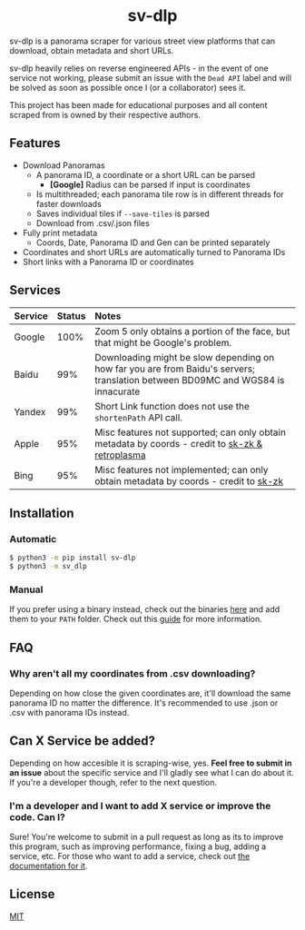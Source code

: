 <h1 align="center">
    <b>
        sv-dlp 
    </b>
</h1>

sv-dlp is a panorama scraper for various street view platforms that can download, 
obtain metadata and short URLs.

sv-dlp heavily relies on reverse engineered APIs - in the event of one service
not working, please submit an issue with the `Dead API` label 
and will be solved as soon as possible once I (or a collaborator) sees it.

This project has been made for educational purposes and all content scraped from
is owned by their respective authors.

## **Features**
- Download Panoramas
    - A panorama ID, a coordinate or a short URL can be parsed
        - **[Google]** Radius can be parsed if input is coordinates 
    - Is multithreaded; each panorama tile row is in different threads for faster downloads
    - Saves individual tiles if `--save-tiles` is parsed
    - Download from .csv/.json files
- Fully print metadata
    - Coords, Date, Panorama ID and Gen can be printed separately
- Coordinates and short URLs are automatically turned to Panorama IDs
- Short links with a Panorama ID or coordinates

## **Services**
Service|Status|Notes
:------|:-----|:----
Google |100%  |Zoom 5 only obtains a portion of the face, but that might be Google's problem.
Baidu  |99%   |Downloading might be slow depending on how far you are from Baidu's servers; translation between BD09MC and WGS84 is innacurate
Yandex |99%   |Short Link function does not use the `shortenPath` API call.
Apple  |95%   |Misc features not supported; can only obtain metadata by coords - credit to [sk-zk & retroplasma](https://github.com/juanpisss/sv-dlp/blob/master/CREDITS)
Bing   |95%   |Misc features not implemented; can only obtain metadata by coords - credit to [sk-zk](https://github.com/juanpisss/sv-dlp/blob/master/CREDITS)

## **Installation**
### Automatic
```bash
$ python3 -m pip install sv-dlp
$ python3 -m sv_dlp
```
### Manual
If you prefer using a binary instead, check out the binaries [here](https://github.com/juanpisss/sv-dlp/releases/latest)
and add them to your `PATH` folder. Check out this [guide](https://www.architectryan.com/2018/03/17/add-to-the-path-on-windows-10/)
for more information.

## **FAQ**
### **Why aren't all my coordinates from .csv downloading?**
Depending on how close the given coordinates are, it'll download the same panorama ID no matter the difference. It's recommended to use .json or .csv with panorama IDs instead.
## **Can X Service be added?**
Depending on how accesible it is scraping-wise, yes.
**Feel free to submit in an issue** about the specific service and I'll gladly see what I can do about it. If you're a developer though, refer to the next question.
### **I'm a developer and I want to add X service or improve the code. Can I?**
Sure! You're welcome to submit in a pull request as long as its to improve
this program, such as improving performance, fixing a bug, adding a service, etc.
For those who want to add a service, check out [the documentation for it](https://juanpisss.github.io/sv-dlp/contributing_services/).

## **License**
[MIT](https://raw.githubusercontent.com/juanpisss/sv-dlp/master/LICENSE)
